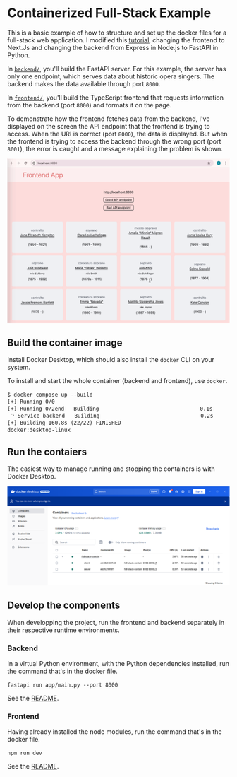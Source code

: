 # Containerized Full-Stack Example

This is a basic example of how to structure and set up the docker files for a full-stack web application.
I modified this [tutorial](https://dev.to/fizy_hector/-containerizing-your-full-stack-node-app-using-docker-compose-4lnk), changing the frontend to Next.Js and changing the backend from Express in Node.js to FastAPI in Python.

In [`backend/`](./backend/), you'll build the FastAPI server.
For this example, the server has only one endpoint, 
which serves data about historic opera singers. 
The backend makes the data available through port `8000`.

In [`frontend/`](./frontend/), you'll build the TypeScript frontend that requests information from the backend (port `8000`) and formats it on the page.

To demonstrate how the frontend fetches data
from the backend, I've displayed on the screen 
the API endpoint that the frontend is trying to access.
When the URI is correct (port `8000`), the 
data is displayed. But when the frontend is 
trying to access the backend through the wrong 
port (port `8001`), the error is caught and 
a message explaining the problem is shown.

![Gif of screen recording of front end.](img/frontend.gif)

## Build the container image

Install Docker Desktop, which should also install the `docker` CLI on your system.

To install and start the whole container (backend and frontend), use `docker`.

```console
$ docker compose up --build
[+] Running 0/0
[+] Running 0/2end   Building                                0.1s
 ⠙ Service backend   Building                                0.2s
[+] Building 160.8s (22/22) FINISHED                         docker:desktop-linux
```

## Run the contaiers

The easiest way to manage running and stopping the containers is with Docker Desktop.

![Screenshot of Docker Desktop and this project's container, with its two services, "client" and "server."](./img/docker-desktop-containers.png)

## Develop the components

When developping the project, run the frontend and backend separately in their respective runtime environments.

### Backend

In a virtual Python environment, with the Python dependencies installed, run the command that's in the docker file.

```shell
fastapi run app/main.py --port 8000
```

See the [README](./backend/README.md).

### Frontend

Having already installed the node modules, run the command that's in the docker file.

```shell
npm run dev
```

See the [README](./frontend/README.md).
